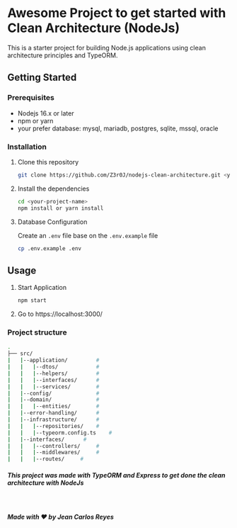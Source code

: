 # Awesome Project to get started with Clean Architecture (NodeJs)

This is a starter project for building Node.js applications using clean architecture principles and TypeORM.

## Getting Started



### Prerequisites

- Nodejs 16.x or later
- npm or yarn
- your prefer database: mysql, mariadb, postgres, sqlite, mssql, oracle

### Installation

1. Clone this repository

   ```bash
   git clone https://github.com/Z3r0J/nodejs-clean-architecture.git <your-project-name>
   ```

2. Install the dependencies
   ```bash
   cd <your-project-name>
   npm install or yarn install
   ```
3. Database Configuration

   Create an `.env` file base on the `.env.example` file

   ```bash
   cp .env.example .env
   ```

## Usage



1. Start Application

   ```cmd
   npm start
   ```

2. Go to https://localhost:3000/

### Project structure



```bash
.
├── src/
|   |--application/         #
|   |   |--dtos/            #
|   |   |--helpers/         #
|   |   |--interfaces/      #
|   |   |--services/        #
|   |--config/              #
|   |--domain/              #
|   |   |--entities/        #
|   |--error-handling/      #
|   |--infrastructure/      #
|   |   |--repositories/    #
|   |   |--typeorm.config.ts    #
|   |--interfaces/      #
|   |   |--controllers/     #
|   |   |--middlewares/     #
|   |   |--routes/     #
```

##### This project was made with TypeORM and Express to get done the clean architecture with NodeJs

&nbsp;
&nbsp;
&nbsp;

##### Made with ❤ by Jean Carlos Reyes

